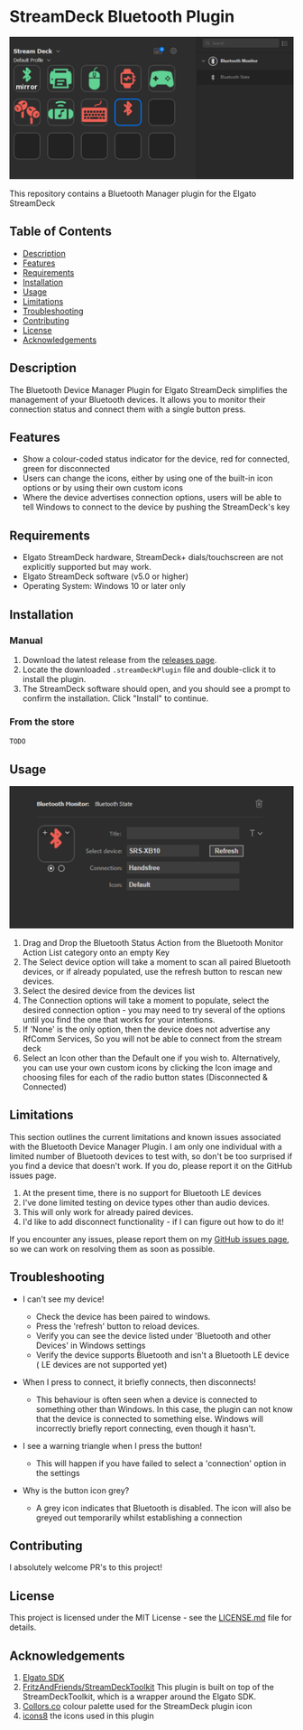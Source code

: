 # StreamDeck Bluetooth Plugin

![StreamDeck Plugin Logo](./previews/1-preview.png)


This repository contains a Bluetooth Manager plugin for the Elgato StreamDeck
## Table of Contents

- [Description](#description)
- [Features](#features)
- [Requirements](#requirements)
- [Installation](#installation)
- [Usage](#usage)
- [Limitations](#limitations)
- [Troubleshooting](#troubleshooting)
- [Contributing](#contributing)
- [License](#license)
- [Acknowledgements](#acknowledgements)

## Description

The Bluetooth Device Manager Plugin for Elgato StreamDeck simplifies the management of your Bluetooth devices. It allows you to monitor their connection status and connect them with a single button press.

## Features

- Show a colour-coded status indicator for the device, red for connected, green for disconnected
- Users can change the icons, either  by using one of the built-in icon options or by using their own custom icons
- Where the device advertises connection options, users will be able to tell Windows to connect to the device by pushing the StreamDeck's key

## Requirements

- Elgato StreamDeck hardware, StreamDeck+ dials/touchscreen are not explicitly supported but may work.
- Elgato StreamDeck software (v5.0 or higher)
- Operating System: Windows 10 or later only

## Installation
### Manual

1. Download the latest release from the [releases page](https://github.com/yourusername/elgato-streamdeck-plugin/releases).
2. Locate the downloaded `.streamDeckPlugin` file and double-click it to install the plugin.
3. The StreamDeck software should open, and you should see a prompt to confirm the installation. Click "Install" to continue.
### From the store

	TODO

## Usage

![StreamDeck Plugin Logo](./previews/2-preview.png)

1. Drag and Drop the Bluetooth Status Action from the Bluetooth Monitor Action List category onto an empty Key
2. The Select device option will take a moment to scan all paired Bluetooth devices, or if already populated, use 
the refresh button to rescan new devices.
3. Select the desired device from the devices list
4. The Connection options will take a moment to populate, select the desired connection option - you may need to try several of the options until you find the one that works for your intentions.
5. If 'None' is the only option, then the device does not advertise any RfComm Services, So you will not be able to connect from the stream deck
6. Select an Icon other than the Default one if you wish to. Alternatively, you can use your own custom icons by clicking the Icon image and choosing files for each of the radio button states (Disconnected & Connected)


## Limitations
This section outlines the current limitations and known issues associated with the Bluetooth Device Manager Plugin. 
I am only one individual with a limited number of Bluetooth devices to test with, so don't be too surprised if you find a device that doesn't work. If you do, please report it on the GitHub issues page.

1. At the present time, there is no support for Bluetooth LE devices
2. I've done limited testing on device types other than audio devices.
3. This will only work for already paired devices.
4. I'd like to add disconnect functionality - if I can figure out how to do it!

If you encounter any issues, please report them on my [GitHub issues page](https://github.com/yourusername/elgato-streamdeck-bluetooth-plugin/issues), so we can work on resolving them as soon as possible.


## Troubleshooting

- I can't see my device!

	- Check the device has been paired to windows.
	- Press the 'refresh' button to reload devices.
	- Verify you can see the device listed under 'Bluetooth and other Devices' in Windows settings
	- Verify the device supports Bluetooth and isn't a Bluetooth LE device ( LE devices are not supported yet)

- When I press to connect, it briefly connects, then disconnects!

	- This behaviour is often seen when a device is connected to something other than Windows.
	In this case, the plugin can not know that the device is connected to something else. Windows will incorrectly briefly report connecting, even though it hasn't.

- I see a warning triangle when I press the button!

	- This will happen if you have failed to select a 'connection' option in the settings

- Why is the button icon grey?

	- A grey icon indicates that Bluetooth is disabled. The icon will also be greyed out temporarily whilst establishing a connection

## Contributing

I absolutely welcome PR's to this project!

## License

This project is licensed under the MIT License - see the [LICENSE.md](./LICENSE.md) file for details.

## Acknowledgements
1. [Elgato SDK](https://developer.elgato.com/documentation/stream-deck/sdk/overview/)
2. [FritzAndFriends/StreamDeckToolkit](https://github.com/FritzAndFriends/StreamDeckToolkit) This plugin is built on top of the StreamDeckToolkit, which is a wrapper around the Elgato SDK.
3. [Collors.co](https://coolors.co/palette/ee6055-60d394-aaf683-ffd97d-ff9b85) colour palette used for the StreamDeck plugin icon
4. [icons8](https://icons8.com) the icons used in this plugin
